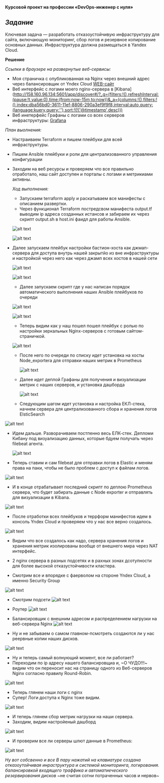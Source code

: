 **Курсовой проект на профессии «DevOps-инженер с нуля»**

*Задание*
----
Ключевая задача — разработать отказоустойчивую инфраструктуру для сайта, включающую мониторинг, сбор логов и резервное копирование основных данных. Инфраструктура должна размещаться в Yandex Cloud.

**Решение**

*Ссылки в браузере на развернутые веб-сервисы:*
- Моя страничка с опубликованная на Nginx через внешний адрес через балансировщик от Yndex Cloud [WEB-сайт](http://158.160.137.9/)
- Веб интерфейс с логами моего nginx-сервера в [Kibana](http://158.160.96.134:5601/app/discover#/?_g=(filters:!(),refreshInterval:(pause:!t,value:0),time:(from:now-15m,to:now))&_a=(columns:!(),filters:!(),index:dba56bd0-3611-11ef-8806-290a3ef9f9f8,interval:auto,query:(language:kuery,query:''),sort:!(!('@timestamp',desc)))
- Веб инетерфейс Графаны с логами со всех серверов инфраструктуры: [Grafana](http://158.160.62.41:3000/d/rYdddlPWk/node-exporter-full?orgId=1&refresh=1m&var-datasource=default&var-job=node&var-node=192.168.30.31:9100&var-diskdevices=%5Ba-z%5D%2B%7Cnvme%5B0-9%5D%2Bn%5B0-9%5D%2B%7Cmmcblk%5B0-9%5D%2B)

*План выолнения:*  


- Настраиваем Terraform и пишем плейбуки для всей инфраструктуры.
- Пишем Ansible плейбуки и роли для централизованного управления конфигурации
- Заходим на веб ресурсы и проверяем что все правильно отработало, наш сайт доступен и порталы с логами и метрикиами активны.

  *Ход выполнения:*

  - Запускаем terraform apply и раскатываем все манифесты с описанием развертки.
  - Через функционал Terraform постредсвом манифеста output.tf выводим ip адреса созданных истансов и забираем их через скрипт output.sh в host.ini фаидл для работы Ansible.
  
   ![alt text](https://github.com/mezhibo/Course_work/blob/9cdd71da7fd6afd3946ff697548cf6878d2fc820/IMG/1.jpg)

   ![alt text](https://github.com/mezhibo/Course_work/blob/9cdd71da7fd6afd3946ff697548cf6878d2fc820/IMG/2.jpg)
  
- Далее запускаем плейбук настройки бастион-хоста как джмап-сервера для доступа внутрь нашей закрытйо из вне инфраструктуры и настройкой через него как через джамп всех хостов в нашей сети

  ![alt text](https://github.com/mezhibo/Course_work/blob/9cdd71da7fd6afd3946ff697548cf6878d2fc820/IMG/3.jpg)

  ![alt text](https://github.com/mezhibo/Course_work/blob/9cdd71da7fd6afd3946ff697548cf6878d2fc820/IMG/4.jpg)


  - Далее запускаем скрипт где у нас написан порядок автоматического выполнения наших Ansible плейбуков по очереди

   ![alt text](https://github.com/mezhibo/Course_work/blob/9cdd71da7fd6afd3946ff697548cf6878d2fc820/IMG/6.jpg)

   ![alt text](https://github.com/mezhibo/Course_work/blob/9cdd71da7fd6afd3946ff697548cf6878d2fc820/IMG/5.jpg)


  - Теперь видим как у наш пошел пошел плейбук с ролью по настройки зеркальных Nginx-серверов с готовым сайтом-страничкой.

  ![alt text](https://github.com/mezhibo/Course_work/blob/9cdd71da7fd6afd3946ff697548cf6878d2fc820/IMG/install_nginx.jpg)

  - После него по очереди по списку идет установка на хосты Node_exportera для отправки наших метрик в Prometheus
 
    ![alt text](https://github.com/mezhibo/Course_work/blob/9cdd71da7fd6afd3946ff697548cf6878d2fc820/IMG/install_node_exporter.jpg)

  - Далее идет деплой Графаны для получения и визуализации метрик с наших серверов, и установка дашборда

     ![alt text](https://github.com/mezhibo/Course_work/blob/9cdd71da7fd6afd3946ff697548cf6878d2fc820/IMG/install%20grafana.jpg)

  - Следующим шагом идет установка и настройка ЕКЛ-стека, начнем сервера для централизованного сбора и хранения логов ElsticSearch

 ![alt text](https://github.com/mezhibo/Course_work/blob/9cdd71da7fd6afd3946ff697548cf6878d2fc820/IMG/install%20elastic.jpg)

 - Идем дальше. Разворачиваем постпенно весь ЕЛК-стек. Депломи Кибану под визуализацию данных, которые бдуем получать через filebeat агента.

   ![alt text](https://github.com/mezhibo/Course_work/blob/9cdd71da7fd6afd3946ff697548cf6878d2fc820/IMG/install%20elastic.jpg)

- Теперь ставим и сам filebeat для отправки логов в Elastic и меням права на паки, чтобы не было проблем с доступ к файлам логов.

![alt text](https://github.com/mezhibo/Course_work/blob/9cdd71da7fd6afd3946ff697548cf6878d2fc820/IMG/Install%20filebeat.jpg)

- И в конце отрабатывает последний скрипт по деплою Prometheus сервера, что будет забирать данные с Node exporter и отправлять для визуализации в Kibana.

![alt text](https://github.com/mezhibo/Course_work/blob/9cdd71da7fd6afd3946ff697548cf6878d2fc820/IMG/install%20prometheus.jpg)

- После отработки всех плейбуков и террформ манифестов идем в консоль Yndex Cloud и проверяем что у нас все верно создалось.

![alt text](https://github.com/mezhibo/Course_work/blob/9cdd71da7fd6afd3946ff697548cf6878d2fc820/IMG/all_servers.jpg)

- Видим что все создалось как надо, сервера хранения логов и хранения метрик изолированы вообще от внешнего мира через NAT интерфейс.
- 2 nginx сервера в разных подсетях и в рахных зонах дсотупности для более высокой отказустойчивости кластера.

- Смотрим все и впорядке с фаерволом на стороне Yndex Cloud, а именно Security Group

![alt text](https://github.com/mezhibo/Course_work/blob/9cdd71da7fd6afd3946ff697548cf6878d2fc820/IMG/security_group.jpg)  


- Смотрим подсети
![alt text](https://github.com/mezhibo/Course_work/blob/9cdd71da7fd6afd3946ff697548cf6878d2fc820/IMG/network_sub_net.jpg)

- Роутер
![alt text](https://github.com/mezhibo/Course_work/blob/9cdd71da7fd6afd3946ff697548cf6878d2fc820/IMG/router.jpg)

- Балансировщик с внешним адресом и распределением нагрузки на веб-сервера Nginx
  ![alt text](https://github.com/mezhibo/Course_work/blob/9cdd71da7fd6afd3946ff697548cf6878d2fc820/IMG/alb.jpg)

- Ну и не забываем о самом главном-псмотреть создаются ли у нас реервные копии наших дисков.

![alt text](https://github.com/mezhibo/Course_work/blob/9cdd71da7fd6afd3946ff697548cf6878d2fc820/IMG/shedule%20shanshot.jpg)

- Ну и теперь самый волнующий момент, все ли работает?
- Переходим по ip адресу нашего балансировщиа и, ~О ЧУДО!!!~  видим что он переносит нас на страницу одного из Веб-серверов Nginx согласно правилу Round-Robin.

![alt text](https://github.com/mezhibo/Course_work/blob/9cdd71da7fd6afd3946ff697548cf6878d2fc820/IMG/web_nginx.jpg)

- Теперь глянем наши логи с nginx
- Супер! Логи доступа к Nginx тоже видим.

![alt text](https://github.com/mezhibo/Course_work/blob/9cdd71da7fd6afd3946ff697548cf6878d2fc820/IMG/web_kinaba.jpg)

- И теперь глянем сбор метрик нагрузки на наши сервера.
- Заходим, видим настройеный дашборд

![alt text](https://github.com/mezhibo/Course_work/blob/9cdd71da7fd6afd3946ff697548cf6878d2fc820/IMG/web_grafana.jpg)

- И проверим все ли серверы шлют данные в Prometheus:

![alt text](https://github.com/mezhibo/Course_work/blob/9cdd71da7fd6afd3946ff697548cf6878d2fc820/IMG/kibana_hosts.jpg)

*Ну вот собсвенно и все*
*В пару нажатий на клавиатуре создана отказоутойчивая инраструктура и системой мониторинга, логирования. балансировкой входящего траффика и автоматиеческого резервирования дисков*
~не считая сотни потраченных часов и нервов~


  



    
